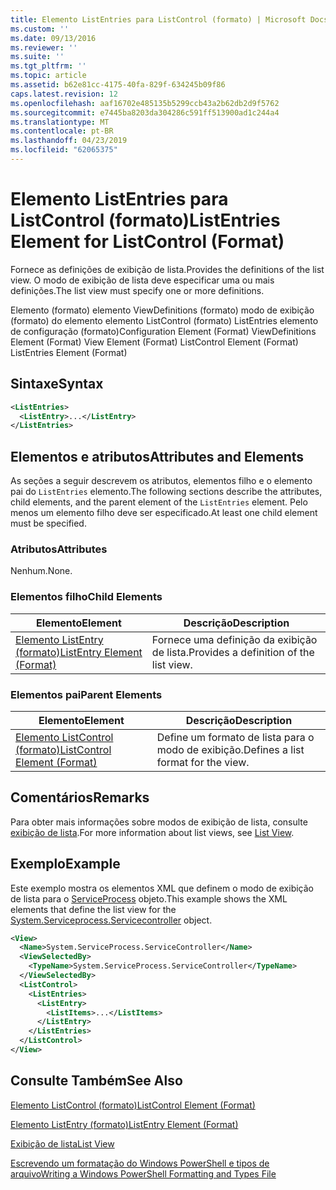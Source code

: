 ```yaml
---
title: Elemento ListEntries para ListControl (formato) | Microsoft Docs
ms.custom: ''
ms.date: 09/13/2016
ms.reviewer: ''
ms.suite: ''
ms.tgt_pltfrm: ''
ms.topic: article
ms.assetid: b62e81cc-4175-40fa-829f-634245b09f86
caps.latest.revision: 12
ms.openlocfilehash: aaf16702e485135b5299ccb43a2b62db2d9f5762
ms.sourcegitcommit: e7445ba8203da304286c591ff513900ad1c244a4
ms.translationtype: MT
ms.contentlocale: pt-BR
ms.lasthandoff: 04/23/2019
ms.locfileid: "62065375"
---
```

# <a name="listentries-element-for-listcontrol-format"></a><span data-ttu-id="431b0-102">Elemento ListEntries para ListControl (formato)</span><span class="sxs-lookup"><span data-stu-id="431b0-102">ListEntries Element for ListControl (Format)</span></span>

<span data-ttu-id="431b0-103">Fornece as definições de exibição de lista.</span><span class="sxs-lookup"><span data-stu-id="431b0-103">Provides the definitions of the list view.</span></span> <span data-ttu-id="431b0-104">O modo de exibição de lista deve especificar uma ou mais definições.</span><span class="sxs-lookup"><span data-stu-id="431b0-104">The list view must specify one or more definitions.</span></span>

<span data-ttu-id="431b0-105">Elemento (formato) elemento ViewDefinitions (formato) modo de exibição (formato) do elemento elemento ListControl (formato) ListEntries elemento de configuração (formato)</span><span class="sxs-lookup"><span data-stu-id="431b0-105">Configuration Element (Format) ViewDefinitions Element (Format) View Element (Format) ListControl Element (Format) ListEntries Element (Format)</span></span>

## <a name="syntax"></a><span data-ttu-id="431b0-106">Sintaxe</span><span class="sxs-lookup"><span data-stu-id="431b0-106">Syntax</span></span>

```xml
<ListEntries>
  <ListEntry>...</ListEntry>
</ListEntries>
```

## <a name="attributes-and-elements"></a><span data-ttu-id="431b0-107">Elementos e atributos</span><span class="sxs-lookup"><span data-stu-id="431b0-107">Attributes and Elements</span></span>

<span data-ttu-id="431b0-108">As seções a seguir descrevem os atributos, elementos filho e o elemento pai do `ListEntries` elemento.</span><span class="sxs-lookup"><span data-stu-id="431b0-108">The following sections describe the attributes, child elements, and the parent element of the `ListEntries` element.</span></span> <span data-ttu-id="431b0-109">Pelo menos um elemento filho deve ser especificado.</span><span class="sxs-lookup"><span data-stu-id="431b0-109">At least one child element must be specified.</span></span>

### <a name="attributes"></a><span data-ttu-id="431b0-110">Atributos</span><span class="sxs-lookup"><span data-stu-id="431b0-110">Attributes</span></span>

<span data-ttu-id="431b0-111">Nenhum.</span><span class="sxs-lookup"><span data-stu-id="431b0-111">None.</span></span>

### <a name="child-elements"></a><span data-ttu-id="431b0-112">Elementos filho</span><span class="sxs-lookup"><span data-stu-id="431b0-112">Child Elements</span></span>

|<span data-ttu-id="431b0-113">Elemento</span><span class="sxs-lookup"><span data-stu-id="431b0-113">Element</span></span>|<span data-ttu-id="431b0-114">Descrição</span><span class="sxs-lookup"><span data-stu-id="431b0-114">Description</span></span>|
|-------------|-----------------|
|[<span data-ttu-id="431b0-115">Elemento ListEntry (formato)</span><span class="sxs-lookup"><span data-stu-id="431b0-115">ListEntry Element (Format)</span></span>](./listentry-element-for-listcontrol-format.md)|<span data-ttu-id="431b0-116">Fornece uma definição da exibição de lista.</span><span class="sxs-lookup"><span data-stu-id="431b0-116">Provides a definition of the list view.</span></span>|

### <a name="parent-elements"></a><span data-ttu-id="431b0-117">Elementos pai</span><span class="sxs-lookup"><span data-stu-id="431b0-117">Parent Elements</span></span>

|<span data-ttu-id="431b0-118">Elemento</span><span class="sxs-lookup"><span data-stu-id="431b0-118">Element</span></span>|<span data-ttu-id="431b0-119">Descrição</span><span class="sxs-lookup"><span data-stu-id="431b0-119">Description</span></span>|
|-------------|-----------------|
|[<span data-ttu-id="431b0-120">Elemento ListControl (formato)</span><span class="sxs-lookup"><span data-stu-id="431b0-120">ListControl Element (Format)</span></span>](./listcontrol-element-format.md)|<span data-ttu-id="431b0-121">Define um formato de lista para o modo de exibição.</span><span class="sxs-lookup"><span data-stu-id="431b0-121">Defines a list format for the view.</span></span>|

## <a name="remarks"></a><span data-ttu-id="431b0-122">Comentários</span><span class="sxs-lookup"><span data-stu-id="431b0-122">Remarks</span></span>

<span data-ttu-id="431b0-123">Para obter mais informações sobre modos de exibição de lista, consulte [exibição de lista](./creating-a-list-view.md).</span><span class="sxs-lookup"><span data-stu-id="431b0-123">For more information about list views, see [List View](./creating-a-list-view.md).</span></span>

## <a name="example"></a><span data-ttu-id="431b0-124">Exemplo</span><span class="sxs-lookup"><span data-stu-id="431b0-124">Example</span></span>

<span data-ttu-id="431b0-125">Este exemplo mostra os elementos XML que definem o modo de exibição de lista para o [ServiceProcess](/dotnet/api/System.ServiceProcess.ServiceController) objeto.</span><span class="sxs-lookup"><span data-stu-id="431b0-125">This example shows the XML elements that define the list view for the [System.Serviceprocess.Servicecontroller](/dotnet/api/System.ServiceProcess.ServiceController) object.</span></span>

```xml
<View>
  <Name>System.ServiceProcess.ServiceController</Name>
  <ViewSelectedBy>
    <TypeName>System.ServiceProcess.ServiceController</TypeName>
  </ViewSelectedBy>
  <ListControl>
    <ListEntries>
      <ListEntry>
        <ListItems>...</ListItems>
      </ListEntry>
    </ListEntries>
  </ListControl>
</View>
```

## <a name="see-also"></a><span data-ttu-id="431b0-126">Consulte Também</span><span class="sxs-lookup"><span data-stu-id="431b0-126">See Also</span></span>

[<span data-ttu-id="431b0-127">Elemento ListControl (formato)</span><span class="sxs-lookup"><span data-stu-id="431b0-127">ListControl Element (Format)</span></span>](./listcontrol-element-format.md)

[<span data-ttu-id="431b0-128">Elemento ListEntry (formato)</span><span class="sxs-lookup"><span data-stu-id="431b0-128">ListEntry Element (Format)</span></span>](./listentry-element-for-listcontrol-format.md)

[<span data-ttu-id="431b0-129">Exibição de lista</span><span class="sxs-lookup"><span data-stu-id="431b0-129">List View</span></span>](./creating-a-list-view.md)

[<span data-ttu-id="431b0-130">Escrevendo um formatação do Windows PowerShell e tipos de arquivo</span><span class="sxs-lookup"><span data-stu-id="431b0-130">Writing a Windows PowerShell Formatting and Types File</span></span>](./writing-a-powershell-formatting-file.md)
